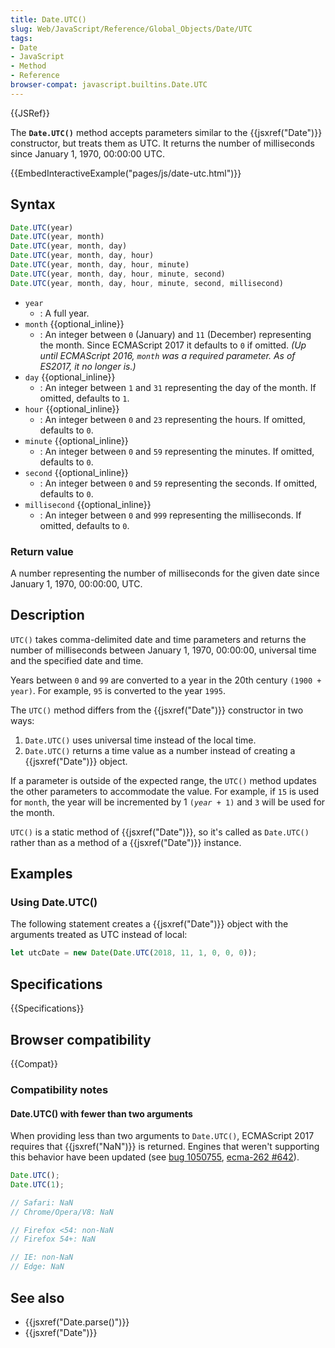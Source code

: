 ```yaml
---
title: Date.UTC()
slug: Web/JavaScript/Reference/Global_Objects/Date/UTC
tags:
- Date
- JavaScript
- Method
- Reference
browser-compat: javascript.builtins.Date.UTC
---
```

{{JSRef}}

The **`Date.UTC()`** method accepts parameters similar to the
{{jsxref("Date")}} constructor, but treats them as UTC. It returns the
number of milliseconds since January 1, 1970, 00:00:00 UTC.

{{EmbedInteractiveExample("pages/js/date-utc.html")}}

## Syntax

```js
Date.UTC(year)
Date.UTC(year, month)
Date.UTC(year, month, day)
Date.UTC(year, month, day, hour)
Date.UTC(year, month, day, hour, minute)
Date.UTC(year, month, day, hour, minute, second)
Date.UTC(year, month, day, hour, minute, second, millisecond)
```

- `year`
  - : A full year.
- `month` {{optional_inline}}
  - : An integer between `0` (January) and `11` (December) representing the
    month. Since ECMAScript 2017 it defaults to `0` if omitted. _(Up until
    ECMAScript 2016, `month` was a required parameter. As of ES2017, it no
    longer is.)_
- `day` {{optional_inline}}
  - : An integer between `1` and `31` representing the day of the month. If
    omitted, defaults to `1`.
- `hour` {{optional_inline}}
  - : An integer between `0` and `23` representing the hours. If omitted,
    defaults to `0`.
- `minute` {{optional_inline}}
  - : An integer between `0` and `59` representing the minutes. If omitted,
    defaults to `0`.
- `second` {{optional_inline}}
  - : An integer between `0` and `59` representing the seconds. If omitted,
    defaults to `0`.
- `millisecond` {{optional_inline}}
  - : An integer between `0` and `999` representing the milliseconds. If
    omitted, defaults to `0`.

### Return value

A number representing the number of milliseconds for the given date since
January 1, 1970, 00:00:00, UTC.

## Description

`UTC()` takes comma-delimited date and time parameters and returns the number of
milliseconds between January 1, 1970, 00:00:00, universal time and the specified
date and time.

Years between `0` and `99` are converted to a year in the 20th century
`(1900 + year)`. For example, `95` is converted to the year `1995`.

The `UTC()` method differs from the {{jsxref("Date")}} constructor in two
ways:

1.  `Date.UTC()` uses universal time instead of the local time.
2.  `Date.UTC()` returns a time value as a number instead of creating a
    {{jsxref("Date")}} object.

If a parameter is outside of the expected range, the `UTC()` method updates the
other parameters to accommodate the value. For example, if `15` is used for
`month`, the year will be incremented by 1 <code>(<var>year</var> + 1)</code>
and `3` will be used for the month.

`UTC()` is a static method of {{jsxref("Date")}}, so it's called as
`Date.UTC()` rather than as a method of a {{jsxref("Date")}} instance.

## Examples

### Using Date.UTC()

The following statement creates a {{jsxref("Date")}} object with the
arguments treated as UTC instead of local:

```js
let utcDate = new Date(Date.UTC(2018, 11, 1, 0, 0, 0));
```

## Specifications

{{Specifications}}

## Browser compatibility

{{Compat}}

### Compatibility notes

#### Date.UTC() with fewer than two arguments

When providing less than two arguments to `Date.UTC()`, ECMAScript 2017 requires
that {{jsxref("NaN")}} is returned. Engines that weren't supporting this
behavior have been updated (see
[bug 1050755](https://bugzilla.mozilla.org/show_bug.cgi?id=1050755),
[ecma-262 #642](https://github.com/tc39/ecma262/pull/642)).

```js
Date.UTC();
Date.UTC(1);

// Safari: NaN
// Chrome/Opera/V8: NaN

// Firefox <54: non-NaN
// Firefox 54+: NaN

// IE: non-NaN
// Edge: NaN
```

## See also

- {{jsxref("Date.parse()")}}
- {{jsxref("Date")}}
